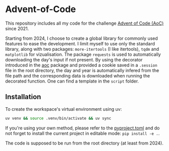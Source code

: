 # Advent-of-Code

This repository includes all my code for the challenge [Advent of Code (AoC)](https://adventofcode.com) since 2021.

Starting from 2024, I choose to create a global library for commonly used features to ease the development. I limit myself to use only the standard library, along with two packages: `more-itertools` (I like itertools), `tqdm` and `matplotlib` for vizualisation. The package `requests` is used to automatically downloading the day's input if not present. By using the decorator introduced in the [aoc](aoc/__init__.py) package and provided a cookie saved in a `.session` file in the root directory, the day and year is automatically infered from the file path and the corresponding data is downloaded when running the decorated function. One can find a template in the `script` folder.

## Installation

To create the workspace's virtual environment using uv:
```bash
uv venv && source .venv/bin/activate && uv sync
```
If you're using your own method, please refer to the [pyproject.toml](pyproject.toml) and do not forget to install the current project in editable mode: `pip install -e .`.

The code is supposed to be run from the root directory (at least from 2024).
